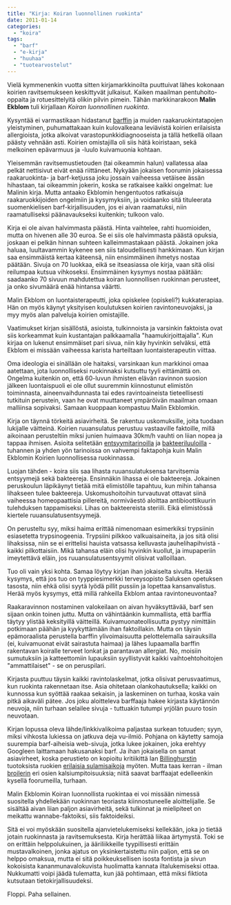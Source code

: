 ```yaml
---
title: "Kirja: Koiran luonnollinen ruokinta"
date: 2011-01-14
categories: 
  - "koira"
tags: 
  - "barf"
  - "e-kirja"
  - "huuhaa"
  - "tuotearvostelut"
---
```


Vielä kymmenenkin vuotta sitten kirjamarkkinoilta puuttuivat lähes kokonaan koirien ravitsemukseen keskittyvät julkaisut. Kaiken maailman pentuhoito-oppaita ja rotuesittelyitä olikin pilvin pimein. Tähän markkinarakoon **Malin Ekblom** tuli kirjallaan _Koiran luonnollinen ruokinta_.

<!--more-->

Kysyntää ei varmastikaan hidastanut [barffin](https://www.katiska.eu/tieto/barf-ja-vastaavat/barf-uskoa-vai-ruokintaa/) ja muiden raakaruokintatapojen yleistyminen, puhumattakaan kuin kulovalkeana leviävistä koirien erilaisista allergioista, jotka alkoivat varastopunkkidiagnooseista ja tällä hetkellä ollaan päästy vehnään asti. Koirien omistajilla oli siis hätä koiristaan, sekä melkoinen epävarmuus ja -luulo kuivamuonia kohtaan.

Yleisemmän ravitsemustietouden (tai oikeammin halun) vallatessa alaa pelkät nettisivut eivät enää riittäneet. Nykyään jokaisen foorumin jokaisessa raakaruokinta- ja barf-ketjussa joku jossain vaiheessa vetäisee ässän hihastaan, tai oikeammin jokerin, koska se ratkaisee kaikki ongelmat: lue Malinin kirja. Mutta antaako Ekblomin hengentuotos ratkaisuja raakaruokkijoiden ongelmiin ja kysymyksiin, ja voidaanko sitä tituleerata suomenkielisen barf-kirjallisuuden, jos ei aivan raamatuksi, niin raamatulliseksi päänavaukseksi kuitenkin; tulkoon valo.

Kirja ei ole aivan halvimmasta päästä. Hinta vaihtelee, rahti huomioiden, mutta on hivenen alle 30 euroa. Se ei siis ole halvimmasta päästä opuksia, joskaan ei pelkän hinnan suhteen kalleimmastakaan päästä. Jokainen joka haluaa, luultavammin kykenee sen siis taloudellisesti hankkimaan. Kun kirjan saa ensimmäistä kertaa käteensä, niin ensimmäinen ihmetys nostaa päätään. Sivuja on 70 luokkaa, eikä se itseasiassa ole kirja, vaan sitä olisi reilumpaa kutsua vihkoseksi. Ensimmäinen kysymys nostaa päätään: saadaanko 70 sivuun mahdutettua koiran luonnollisen ruokinnan perusteet, ja onko sivumäärä enää hintansa väärtti.

Malin Ekblom on luontaisterapeutti, joka opiskelee (opiskeli?) kukkaterapiaa. Hän on myös käynyt yksityisen koulutuksen koirien ravintoneuvojaksi, ja myy myös alan palveluja koirien omistajille.

Vaatimukset kirjan sisällöstä, asioista, tulkinnoista ja varsinkin faktoista ovat siis korkeammat kuin kustantajan palkkaamalla "haamukirjoittajalla". Kun kirjaa on lukenut ensimmäiset pari sivua, niin käy hyvinkin selväksi, että Ekblom ei missään vaiheessa karista harteiltaan luontaisterapeutin viittaa.

Oma ideologia ei sinällään ole haitaksi, varsinkaan kun markkinoi omaa aatettaan, jota luonnolliseksi ruokinnaksi kutsuttu tyyli eittämättä on. Ongelma kuitenkin on, että 60-luvun ihmisten elävän ravinnon suosion jälkeen luontaispuoli ei ole ollut suuremmin kiinnostunut elimistön toiminnasta, aineenvaihdunnasta tai edes ravintoaineista tieteellisesti tutkituin perustein, vaan he ovat muuttaneet ympäröivän maailman omaan malliinsa sopivaksi. Samaan kuoppaan kompastuu Malin Ekblomkin.

Kirja on täynnä törkeitä asiavirheitä. Se rakentuu uskomuksille, joita tuodaan lukijalle väitteinä. Koirien ruuansulatus perustuu vastaaville faktoille, millä aikoinaan perusteltiin miksi junien huimaava 30km/h vauhti on liian nopea ja tappaa ihmisen. Asioita selitetään [entsyymitarinoilla](https://www.katiska.eu/tieto/koira/entsyymit/) ja [bakteeriluuloilla](https://www.katiska.eu/tieto/barf-ja-vastaavat/barf-bakteerioppi/) - tuhannen ja yhden yön tarinoissa on vahvempi faktapohja kuin Malin Ekblomin Koirien luonnollisessa ruokinnassa.

Luojan tähden - koira siis saa lihasta ruuansulatuksensa tarvitsemia entsyymejä sekä bakteereja. Ensinnäkin lihassa ei ole bakteereja. Jokainen peruskoulun läpikäynyt tietää mitä elimistölle tapahtuu, kun mihin tahansa lihakseen tulee bakteereja. Uskomushoitoihin turvautuvat ottavat siinä vaiheessa homeopaattisia pillereitä, normiväestö aloittaa antibioottikuurin tulehduksen tappamiseksi. Lihas on bakteereista steriili. Eikä elimistössä kiertele ruuansulatusentsyymejä.

On perusteltu syy, miksi haima erittää nimenomaan esimerkiksi trypsiinin esiasetetta trypsinogeenia. Trypsiini pilkkoo valkuaisaineita, ja jos sitä olisi lihaksissa, niin se ei erittelisi hauista vatsassa kelluvasta jauhelihapihvistä - kaikki pilkottaisiin. Mikä tahansa eläin olisi hyvinkin kuollut, ja imupaperiin imeytettävä eläin, jos ruuansulatusentsyymit olisivat valloillaan.

Tuo oli vain yksi kohta. Samaa löytyy kirjan ihan jokaiselta sivulta. Herää kysymys, että jos tuo on tyyppiesimerkki terveysopisto Saluksen opetuksen tasosta, niin ehkä olisi syytä lyödä pillit pussiin ja lopettaa kansanvalistus. Herää myös kysymys, että millä rahkeilla Ekblom antaa ravintoneuvontaa?

Raakaravinnon nostaminen valokeilaan on aivan hyväksyttävää, barf sen sijaan onkin toinen juttu. Mutta on vähintäänkin kummallista, että barffia täytyy ylistää keksityillä väitteillä. Kuivamuonateollisuutta pystyy nimittäin potkimaan päähän ja kyykyttämään ihan faktoillakin. Mutta on täysin epämoraalista perustella barffin ylivoimaisuutta pelottelemalla sairauksilla (ei, kuivamuonat eivät sairastuta haimaa) ja lähes lupaamalla barffin rakentavan koiralle terveet lonkat ja parantavan allergiat. No, moisiin sumutuksiin ja katteettomiin lupauksiin syyllistyvät kaikki vaihtoehtohoitojen "ammattilaiset" - se on peruspilari.

Kirjasta puuttuu täysin kaikki ravintolaskelmat, jotka olisivat perusvaatimus, kun ruokinta rakennetaan itse. Asia ohitetaan olankohautuksella; kaikki on kunnossa kun syöttää raakaa sekaisin, ja laskeminen on turhaa, koska vain pitkä aikaväli pätee. Jos joku aloitteleva barffaaja hakee kirjasta käytännön neuvoja, niin turhaan selailee sivuja - tuttuakin tutumpi yrjölän puuro tosin neuvotaan.

Kirjan lopussa oleva lähde/linkkivalikoima paljastaa surkean totuuden; syyn, miksi vihkosta lukiessa on jatkuva deja vu-ilmiö. Pohjana on käytetty samoja suurempia barf-aiheisia web-sivuja, jotka lukee jokainen, joka erehtyy Googleen laittamaan hakusanaksi barf. Ja ihan jokaisella on samat asiavirheet, koska perustieto on kopioitu kritiikittä Ian [Billinghurstin](https://www.katiska.eu/tieto/barf-ja-vastaavat/ian-billinghurst/) tuotoksista ruokien [erilaisia sulamisaikoja](https://www.katiska.eu/ruokinta/ruokintatyylit/eri-sulamisajat-ovat-murhaa/) myöten. Mutta taas kerran - ilman [broilerin](https://www.katiska.eu/tieto/koira-raakaruokinta-raaka-aineet/broileri/) eri osien kalsiumpitoisuuksia; niitä saavat barffaajat edelleenkin kysellä foorumeilla, turhaan.

Malin Ekblomin Koiran luonnollista ruokintaa ei voi missään nimessä suositella yhdellekään ruokinnan teoriasta kiinnostuneelle aloittelijalle. Se sisältää aivan liian paljon asiavirheitä, sekä tulkinnat ja mielipiteet on meikattu wannabe-faktoiksi, siis faktoideiksi.

Sitä ei voi myöskään suositella ajanvietelukemiseksi kellekään, joka jo tietää jotain ruokinnasta ja ravitsemuksesta. Kirja herättää liikaa ärtymystä. Toki se on erittäin helppolukuinen, ja ääriliikkeille tyypillisesti erittäin mustavalkoinen, jonka ajatus on yksinkertaistettu niin paljon, että se on helppo omaksua, mutta ei sitä poikkeuksellisen isosta fontista ja sivun kokoisista kananmunavalokuvista huolimatta kannata iltalukemiseksi ottaa. Nukkumatti voipi jäädä tulematta, kun jää pohtimaan, että miksi fiktiota kutsutaan tietokirjallisuudeksi.

Floppi. Paha sellainen.
